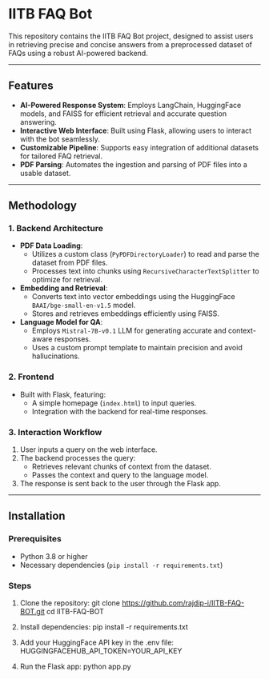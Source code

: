 # IITB FAQ Bot

This repository contains the IITB FAQ Bot project, designed to assist users in retrieving precise and concise answers from a preprocessed dataset of FAQs using a robust AI-powered backend.

---

## Features
- **AI-Powered Response System**: Employs LangChain, HuggingFace models, and FAISS for efficient retrieval and accurate question answering.
- **Interactive Web Interface**: Built using Flask, allowing users to interact with the bot seamlessly.
- **Customizable Pipeline**: Supports easy integration of additional datasets for tailored FAQ retrieval.
- **PDF Parsing**: Automates the ingestion and parsing of PDF files into a usable dataset.

---

## Methodology

### 1. **Backend Architecture**
- **PDF Data Loading**: 
  - Utilizes a custom class (`PyPDFDirectoryLoader`) to read and parse the dataset from PDF files.
  - Processes text into chunks using `RecursiveCharacterTextSplitter` to optimize for retrieval.
- **Embedding and Retrieval**: 
  - Converts text into vector embeddings using the HuggingFace `BAAI/bge-small-en-v1.5` model.
  - Stores and retrieves embeddings efficiently using FAISS.
- **Language Model for QA**: 
  - Employs `Mistral-7B-v0.1` LLM for generating accurate and context-aware responses.
  - Uses a custom prompt template to maintain precision and avoid hallucinations.

### 2. **Frontend**
- Built with Flask, featuring:
  - A simple homepage (`index.html`) to input queries.
  - Integration with the backend for real-time responses.

### 3. **Interaction Workflow**
1. User inputs a query on the web interface.
2. The backend processes the query:
   - Retrieves relevant chunks of context from the dataset.
   - Passes the context and query to the language model.
3. The response is sent back to the user through the Flask app.

---

## Installation

### Prerequisites
- Python 3.8 or higher
- Necessary dependencies (`pip install -r requirements.txt`)

### Steps
1. Clone the repository:
       git clone https://github.com/rajdip-i/IITB-FAQ-BOT.git
       cd IITB-FAQ-BOT
2. Install dependencies:
      pip install -r requirements.txt

3. Add your HuggingFace API key in the .env file:
       HUGGINGFACEHUB_API_TOKEN=YOUR_API_KEY

4. Run the Flask app:
       python app.py

